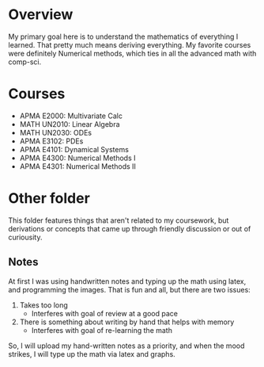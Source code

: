 # Overview
My primary goal here is to understand the mathematics of everything I learned. That pretty much means deriving everything. My favorite courses were definitely Numerical methods, which ties in all the advanced math with comp-sci.

# Courses
- APMA  E2000: Multivariate Calc
- MATH UN2010: Linear Algebra
- MATH UN2030: ODEs
- APMA  E3102: PDEs
- APMA  E4101: Dynamical Systems
- APMA  E4300: Numerical Methods I
- APMA  E4301: Numerical Methods II

# Other folder
This folder features things that aren't related to my coursework, but derivations or concepts that came up through friendly discussion or out of curiousity.

## Notes
At first I was using handwritten notes and typing up the math using latex, and programming the images. That is fun and all, but there are two issues:

1. Takes too long 
    - Interferes with goal of review at a good pace
2. There is something about writing by hand that helps with memory 
    - Interferes with goal of re-learning the math

So, I will upload my hand-written notes as a priority, and when the mood strikes, I will type up the math via latex and graphs.
